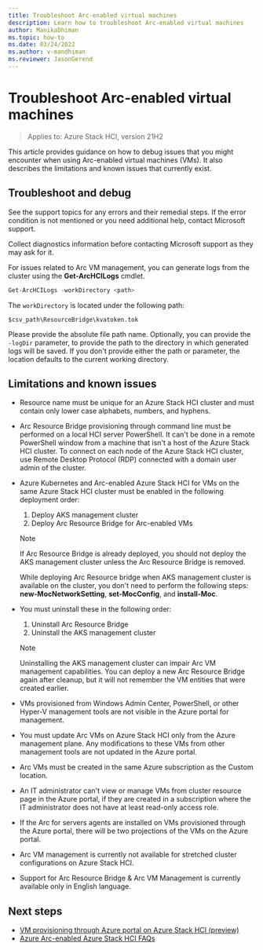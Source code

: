 ```yaml
---
title: Troubleshoot Arc-enabled virtual machines
description: Learn how to troubleshoot Arc-enabled virtual machines
author: ManikaDhiman
ms.topic: how-to
ms.date: 03/24/2022
ms.author: v-mandhiman
ms.reviewer: JasonGerend
---
```


# Troubleshoot Arc-enabled virtual machines

> Applies to: Azure Stack HCI, version 21H2

This article provides guidance on how to debug issues that you might encounter when using Arc-enabled virtual machines (VMs). It also describes the limitations and known issues that currently exist.

## Troubleshoot and debug

See the support topics for any errors and their remedial steps. If the error condition is not mentioned or you need additional help, contact Microsoft support.

Collect diagnostics information before contacting Microsoft support as they may ask for it.

For issues related to Arc VM management, you can generate logs from the cluster using the **Get-ArcHCILogs** cmdlet.

```PowerShell
Get-ArcHCILogs -workDirectory <path>
```

The `workDirectory` is located under the following path: 

`$csv_path\ResourceBridge\kvatoken.tok`

Please provide the absolute file path name. Optionally, you can provide the `-logDir` parameter, to provide the path to the directory in which generated logs will be saved. If you don't provide either the path or parameter, the location defaults to the current working directory.

## Limitations and known issues

- Resource name must be unique for an Azure Stack HCI cluster and must contain only lower case alphabets, numbers, and hyphens.
- Arc Resource Bridge provisioning through command line must be performed on a local HCI server PowerShell. It can't be done in a remote PowerShell window from a machine that isn't a host of the Azure Stack HCI cluster. To connect on each node of the Azure Stack HCI cluster, use Remote Desktop Protocol (RDP) connected with a domain user admin of the cluster.
- Azure Kubernetes and Arc-enabled Azure Stack HCI for VMs on the same Azure Stack HCI cluster must be enabled in the following deployment order:

    1. Deploy AKS management cluster
    1. Deploy Arc Resource Bridge for Arc-enabled VMs
      
    > [!NOTE]
    > If Arc Resource Bridge is already deployed, you should not deploy the AKS management cluster unless the Arc Resource Bridge is removed.

    While deploying Arc Resource bridge when AKS management cluster is available on the cluster, you don't need to perform the following steps:
    **new-MocNetworkSetting**, **set-MocConfig**, and **install-Moc**.

- You must uninstall these in the following order:
    
    1. Uninstall Arc Resource Bridge
    1. Uninstall the AKS management cluster
      
    > [!NOTE]
    > Uninstalling the AKS management cluster can impair Arc VM management capabilities. You can deploy a new Arc Resource Bridge again after cleanup, but it will not remember the VM entities that were created earlier.

- VMs provisioned from Windows Admin Center, PowerShell, or other Hyper-V management tools are not visible in the Azure portal for management.
- You must update Arc VMs on Azure Stack HCI only from the Azure management plane. Any modifications to these VMs from other management tools are not updated in the Azure portal.
- Arc VMs must be created in the same Azure subscription as the Custom location.
- An IT administrator can't view or manage VMs from cluster resource page in the Azure portal, if they are created in a subscription where the IT administrator does not have at least read-only access role.
- If the Arc for servers agents are installed on VMs provisioned through the Azure portal, there will be two projections of the VMs on the Azure portal.
- Arc VM management is currently not available for stretched cluster configurations on Azure Stack HCI.
- Support for Arc Resource Bridge & Arc VM Management is currently available only in English language.

## Next steps

- [VM provisioning through Azure portal on Azure Stack HCI (preview)](azure-arc-enabled-virtual-machines.md)
- [Azure Arc-enabled Azure Stack HCI FAQs](faqs-arc-enabled-vms.md)
